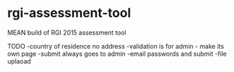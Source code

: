 rgi-assessment-tool
===================

MEAN build of RGI 2015 assessment tool


TODO
-country of residence no address
-validation is for admin - make its own page
-submit always goes to admin
-email passwords and submit
-file uplaoad
